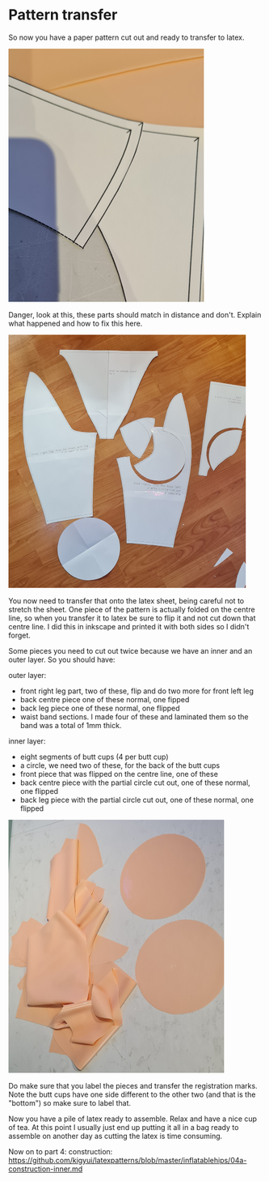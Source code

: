 # Pattern transfer

So now you have a paper pattern cut out and ready to transfer to latex.

<img src="imgs/20250425_193221.jpg" height="500">

Danger, look at this, these parts should match in distance and don't. Explain what
happened and how to fix this here.

<img src="imgs/20250425_132502.jpg" height="500">

You now need to transfer that onto the latex sheet, being careful not
to stretch the sheet.  One piece of the pattern is actually folded on
the centre line, so when you transfer it to latex be sure to flip it
and not cut down that centre line. I did this in inkscape and printed it
with both sides so I didn't forget.

Some pieces you need to cut out twice because we have an inner and an outer
layer. So you should have:

outer layer:
* front right leg part, two of these, flip and do two more for front left leg
* back centre piece one of these normal, one fipped
* back leg piece one of these normal, one flipped
* waist band sections. I made four of these and laminated them so the band was a total of 1mm thick.

inner layer:
* eight segments of butt cups (4 per butt cup)
* a circle, we need two of these, for the back of the butt cups
* front piece that was flipped on the centre line, one of these
* back centre piece with the partial circle cut out, one of these normal, one flipped
* back leg piece with the partial circle cut out, one of these normal, one flipped

<img src="imgs/20250425_161105.jpg" height="500">

Do make sure that you label the pieces and transfer the registration
marks. Note the butt cups have one side different to the other two
(and that is the "bottom") so make sure to label that.

Now you have a pile of latex ready to assemble. Relax and have a nice
cup of tea. At this point I usually just end up putting it all in a
bag ready to assemble on another day as cutting the latex is time
consuming.

Now on to part 4: construction: https://github.com/kigyui/latexpatterns/blob/master/inflatablehips/04a-construction-inner.md
